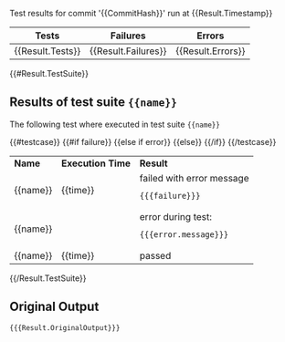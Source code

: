 Test results for commit '{{CommitHash}}' run at {{Result.Timestamp}}

| Tests            | Failures            | Errors            |
| ---------------- | ------------------- | ----------------- |
| {{Result.Tests}} | {{Result.Failures}} | {{Result.Errors}} |

{{#Result.TestSuite}}

## Results of test suite `{{name}}`

The following test where executed in test suite `{{name}}`

<table>
<tr><td><b>Name</b></td><td><b>Execution Time</b></td><td><b>Result</b></td></tr>
{{#testcase}}
{{#if failure}}
<tr><td>{{name}}</td><td>{{time}}</td><td>
    failed with error message

    {{{failure}}}

</td></tr>
{{else if error}}
<tr><td>{{name}}</td><td></td><td>
    error during test:

    {{{error.message}}}

</td></tr>
{{else}}
<tr><td>{{name}}</td><td>{{time}}</td><td>passed</td></tr>
{{/if}}
{{/testcase}}
</table>
{{/Result.TestSuite}}

## Original Output

```xml
{{{Result.OriginalOutput}}}
```
